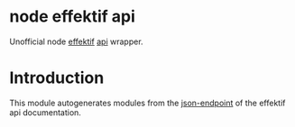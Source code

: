 node effektif api
=================

Unofficial node [effektif][1] [api][2] wrapper.

# Introduction

This module autogenerates modules from the [json-endpoint][3] of the effektif api documentation.

[1]: http://www.effektif.com/
[2]: https://app.effektif.com/api-docs/index.html
[3]: https://app.effektif.com/api/v1/docs
